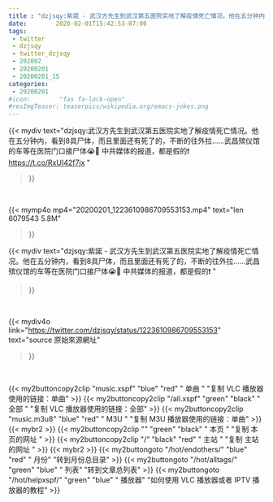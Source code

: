 ```yaml
---
title : "dzjsqy:紫諾 - 武汉方先生到武汉第五医院实地了解疫情死亡情况。他在五分钟内，看到8具尸体，而且里面还有死了的，不断的往外拉......武昌殡仪馆的车等在医院门口接尸体😭👹 中共媒体的报道，都是假的❗️ "
date:        2020-02-01T15:42:53-07:00
tags:
 - twitter
 - dzjsqy
 - twitter_dzjsqy
 - 202002
 - 20200201
 - 20200201_15
categories:
 - 20200201
#icon:        "fas fa-lock-open"
#resImgTeaser: teaserpics/wikipedia.org/emacs-jokes.png
---
```


{{< mydiv text="dzjsqy:武汉方先生到武汉第五医院实地了解疫情死亡情况。他在五分钟内，看到8具尸体，而且里面还有死了的，不断的往外拉......武昌殡仪馆的车等在医院门口接尸体😭👹 中共媒体的报道，都是假的❗️ https://t.co/RxUI42f7jx "
>}}
<br>


{{< mymp4o mp4="20200201_1223610986709553153.mp4"
text="len 6079543    5.8M"
>}}


{{< mydiv text="dzjsqy:紫諾 - 武汉方先生到武汉第五医院实地了解疫情死亡情况。他在五分钟内，看到8具尸体，而且里面还有死了的，不断的往外拉......武昌殡仪馆的车等在医院门口接尸体😭👹 中共媒体的报道，都是假的❗️ "
>}}
<br>

{{< mydiv4o link="https://twitter.com/dzjsqy/status/1223610986709553153"
text="source 原始來源網址"
>}}


<br>



{{< my2buttoncopy2clip "music.xspf"        "blue"   "red"    " 单曲 "  "复制 VLC 播放器使用的链接：单曲" >}} {{< my2buttoncopy2clip "/all.xspf"         "green"  "black"  " 全部 "  "复制 VLC 播放器使用的链接：全部" >}} {{< my2buttoncopy2clip "music.m3u8"        "blue"   "red"    " M3U  "    "复制 M3U 播放器使用的链接：单曲" >}} {{< mybr2 >}} {{< my2buttoncopy2clip ""                  "green"  "black"  " 本页 "    "复制 本页的网址 " >}} {{< my2buttoncopy2clip "/"                 "black"  "red"    " 主站 "    "复制 主站的网址 " >}} {{< mybr2 >}} {{< my2buttongoto      "/hot/endothers/"   "blue"   "red"    " 月份"   "转到月份总目录" >}} {{< my2buttongoto      "/hot/alltags/"     "green"  "blue"   " 列表"   "转到文章总列表" >}} {{< my2buttongoto      "/hot/helpxspf/"    "green"  "blue"   " 播放器" "如何使用 VLC 播放器或者 IPTV 播放器的教程" >}} 
